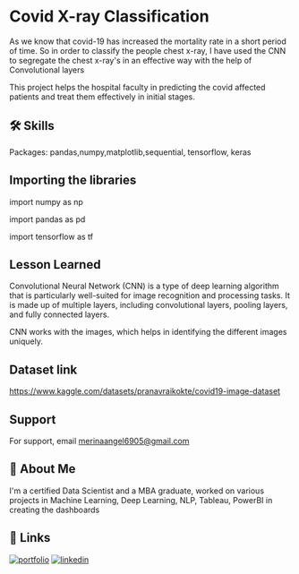
# Covid X-ray Classification
As we know that covid-19 has increased the mortality rate in a short period of time. 
So in order to classify the people chest x-ray, I have used the CNN to segregate the chest x-ray's in an effective way with the help of Convolutional layers 

This project helps the hospital faculty in predicting the covid affected patients and treat them effectively in initial stages.

## 🛠 Skills
Packages: pandas,numpy,matplotlib,sequential, tensorflow, keras

## Importing the libraries

import numpy as np

import pandas as pd

import tensorflow as tf

## Lesson Learned


Convolutional Neural Network (CNN) is a type of deep learning algorithm that is particularly well-suited for image recognition and processing tasks. It is made up of multiple layers, including convolutional layers, pooling layers, and fully connected layers.

CNN works with the images, which helps in identifying the different images uniquely.  
## Dataset link


https://www.kaggle.com/datasets/pranavraikokte/covid19-image-dataset
## Support

For support, email merinaangel6905@gmail.com


## 🚀 About Me
I'm a certified Data Scientist and a MBA graduate, worked on various projects in Machine Learning, Deep Learning, NLP, Tableau, PowerBI in creating the dashboards


## 🔗 Links
[![portfolio](https://img.shields.io/badge/my_portfolio-000?style=for-the-badge&logo=ko-fi&logoColor=white)](https://merinaangel6905.wixsite.com/merina-angel/)
[![linkedin](https://img.shields.io/badge/linkedin-0A66C2?style=for-the-badge&logo=linkedin&logoColor=white)](https://www.linkedin.com/in/gaini-merina-angel-16052b214/)

